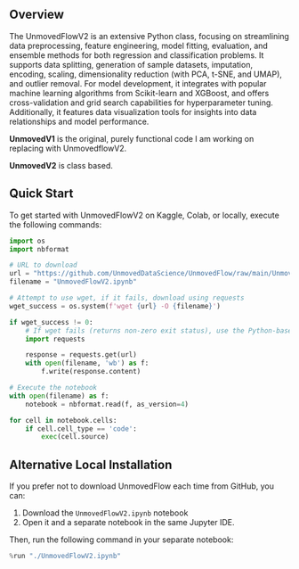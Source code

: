 ## Overview

The UnmovedFlowV2 is an extensive Python class, focusing on streamlining data preprocessing, feature engineering, model fitting, evaluation, and ensemble methods for both regression and classification problems. It supports data splitting, generation of sample datasets, imputation, encoding, scaling, dimensionality reduction (with PCA, t-SNE, and UMAP), and outlier removal. For model development, it integrates with popular machine learning algorithms from Scikit-learn and XGBoost, and offers cross-validation and grid search capabilities for hyperparameter tuning. Additionally, it features data visualization tools for insights into data relationships and model performance.

**UnmovedV1** is the original, purely functional code I am working on replacing with UnmovedflowV2.

**UnmovedV2** is class based.

## Quick Start

To get started with UnmovedFlowV2 on Kaggle, Colab, or locally, execute the following commands:

```python
import os
import nbformat

# URL to download
url = "https://github.com/UnmovedDataScience/UnmovedFlow/raw/main/UnmovedFlowV2.ipynb"
filename = "UnmovedFlowV2.ipynb"

# Attempt to use wget, if it fails, download using requests
wget_success = os.system(f'wget {url} -O {filename}')

if wget_success != 0:
    # If wget fails (returns non-zero exit status), use the Python-based method
    import requests

    response = requests.get(url)
    with open(filename, 'wb') as f:
        f.write(response.content)

# Execute the notebook
with open(filename) as f:
    notebook = nbformat.read(f, as_version=4)

for cell in notebook.cells:
    if cell.cell_type == 'code':
        exec(cell.source)
```

## Alternative Local Installation

If you prefer not to download UnmovedFlow each time from GitHub, you can:

1. Download the `UnmovedFlowV2.ipynb` notebook
2. Open it and a separate notebook in the same Jupyter IDE.

Then, run the following command in your separate notebook:

```python
%run "./UnmovedFlowV2.ipynb"
```